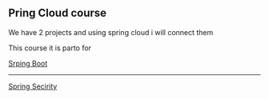 ## Pring Cloud course

We have 2 projects and using spring cloud i will connect them

This course it is parto for 

[Srping Boot](https://github.com/JasonLimonB/springbootMay)

-------------

[Spring Secirity](https://github.com/JasonLimonB/springsecuritycourse)